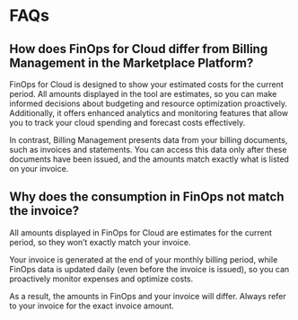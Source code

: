 # FAQs

## How does FinOps for Cloud differ from Billing Management in the Marketplace Platform?

FinOps for Cloud is designed to show your estimated costs for the current period. All amounts displayed in the tool are estimates, so you can make informed decisions about budgeting and resource optimization proactively. Additionally, it offers enhanced analytics and monitoring features that allow you to track your cloud spending and forecast costs effectively.

In contrast, Billing Management presents data from your billing documents, such as invoices and statements. You can access this data only after these documents have been issued, and the amounts match exactly what is listed on your invoice.

## Why does the consumption in FinOps not match the invoice?

All amounts displayed in FinOps for Cloud are estimates for the current period, so they won’t exactly match your invoice.

Your invoice is generated at the end of your monthly billing period, while FinOps data is updated daily (even before the invoice is issued), so you can proactively monitor expenses and optimize costs.&#x20;

As a result, the amounts in FinOps and your invoice will differ. Always refer to your invoice for the exact invoice amount.
